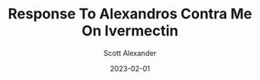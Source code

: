 ---
layout: podcast
title: "Response To Alexandros Contra Me On Ivermectin"
author: Scott Alexander
description: https://astralcodexten.substack.com/p/response-to-alexandros-contra-me
date: 2023-02-01
length: 17113474
duration: 4278
guid: response-to-alexandros-contra-me
---